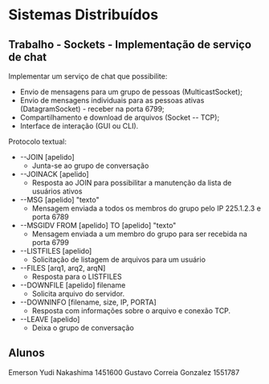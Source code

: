 Sistemas Distribuídos
=====================

Trabalho - Sockets - Implementação de serviço de chat
-----------------------------------------------------

Implementar um serviço de chat que possibilite:
* Envio de mensagens para um grupo de pessoas (MulticastSocket);
* Envio de mensagens individuais para as pessoas ativas (DatagramSocket) - receber na porta 6799;
* Compartilhamento e download de arquivos (Socket -- TCP);
* Interface de interação (GUI ou CLI).

Protocolo textual:
* --JOIN [apelido]
    * Junta-se ao grupo de conversação
* --JOINACK [apelido]
    * Resposta ao JOIN para possibilitar a manutenção da lista de usuários ativos
* --MSG [apelido] "texto"
    * Mensagem enviada a todos os membros do grupo pelo IP 225.1.2.3 e porta 6789
* --MSGIDV FROM [apelido] TO [apelido] "texto"
    * Mensagem enviada a um membro do grupo para ser recebida na porta 6799
* --LISTFILES [apelido]
    * Solicitação de listagem de arquivos para um usuário
* --FILES [arq1, arq2, arqN]
    * Resposta para o LISTFILES
* --DOWNFILE [apelido] filename
    * Solicita arquivo do servidor.
* --DOWNINFO [filename, size, IP, PORTA]
    * Resposta com informações sobre o arquivo e conexão TCP.
* --LEAVE [apelido]
    * Deixa o grupo de conversação

Alunos
------
Emerson Yudi Nakashima 1451600
Gustavo Correia Gonzalez 1551787